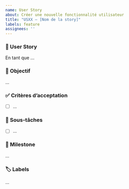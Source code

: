 ```yaml
---
name: User Story
about: Créer une nouvelle fonctionnalité utilisateur
title: "USXX – [Nom de la story]"
labels: feature
assignees: ''
---
```


### 🧠 User Story
En tant que ...

### 🎯 Objectif
...

### ✅ Critères d’acceptation
- [ ] ...

### 🔧 Sous-tâches
- [ ] ...

### 🧩 Milestone
...

### 🏷️ Labels
...